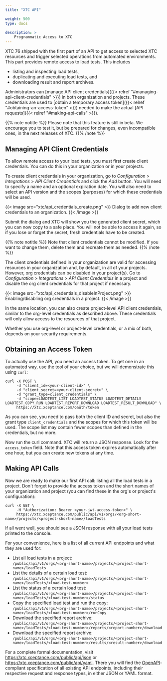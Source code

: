 ```yaml
---
title: "XTC API"

weight: 500
type: docs

description: >
    Programmatic Access to XTC
---
```


XTC 76 shipped with the first part of an API to get access to selected XTC resources and trigger selected operations from automated environments. This part provides remote access to load tests. This includes 

* listing and inspecting load tests,
* duplicating and executing load tests, and 
* downloading result and report archives.

Administrators can [manage API client credentials]({{< relref "#managing-api-client-credentials" >}}) in both organization and projects. These credentials are used to [obtain a temporary access token]({{< relref "#obtaining-an-access-token" >}}) needed to make the actual [API requests]({{< relref "#making-api-calls" >}}).

{{% note notitle %}}
Please note that this feature is still in beta. We encourage you to test it, but be prepared for changes, even incompatible ones, in the next releases of XTC.
{{% /note %}}

## Managing API Client Credentials

To allow remote access to your load tests, you must first create client credentials. You can do this in your organization or in your projects.

To create client credentials in your organization, go to *Configuration* > *Integrations* > *API Client Credentials* and click the *Add* button. You will need to specify a name and an optional expiration date. You will also need to select an API version and the scopes (purposes) for which these credentials will be used. 

{{< image src="xtc/api_credentials_create.png" >}}
Dialog to add new client credentials to an organization.
{{< /image >}}


Submit the dialog and XTC will show you the generated client secret, which you can now copy to a safe place. You will not be able to access it again, so if you lose or forget the secret, fresh credentials have to be created.

{{% note notitle %}}
Note that client credentials cannot be modified. If you want to change them, delete them and recreate them as needed.
{{% /note %}}

The client credentials defined in your organization are valid for accessing resources in your organization and, by default, in all of your projects. However, org credentials can be disabled in your project(s). Go to *Configuration* > *Integrations* > *API Client Credentials* in a project and disable the org client credentials for that project if necessary.

{{< image src="xtc/api_credentials_disableInProject.png" >}}
Enabling/disabling org credentials in a project.
{{< /image >}}

In the same location, you can also create project-level API client credentials, similar to the org-level credentials as described above. These credentials will only allow access to the resources of that project.

Whether you use org-level or project-level credentials, or a mix of both, depends on your security requirements.

## Obtaining an Access Token

To actually use the API, you need an access token. To get one in an automated way, use the tool of your choice, but we will demonstrate this using `curl`:

```
curl -X POST \
     -d "client_id=<your-client-id>" \
     -d "client_secret=<your-client-secret>" \
     -d "grant_type=client_credentials" \
     -d "scope=LOADTEST_LIST LOADTEST_STATUS LOADTEST_DETAILS LOADTEST_COPY_RUN LOADTEST_REPORT_DOWNLOAD LOADTEST_RESULT_DOWNLOAD" \
     https://xtc.xceptance.com/oauth/token
```

As you can see, you need to pass both the client ID and secret, but also the grant type `client_credentials` and the scopes for which this token will be used. The scope list may contain fewer scopes than defined in the credentials, but no more.

Now run the curl command. XTC will return a JSON response. Look for the `access_token` field. Note that this access token expires automatically after one hour, but you can create new tokens at any time.

## Making API Calls

Now we are ready to make our first API call: listing all the load tests in a project. Don't forget to provide the access token and the short names of your organization and project (you can find these in the org's or project's configuration):

```
curl -X GET \
     -H "Authorization: Bearer <your-jwt-access-token>" \
     https://xtc.xceptance.com/public/api/v1/orgs/<org-short-name>/projects/<project-short-name>/loadTests
```

If all went well, you should see a JSON response with all your load tests printed to the console.

For your convenience, here is a list of all current API endpoints and what they are used for:

* List all load tests in a project:<br>
  `/public/api/v1/orgs/<org-short-name>/projects/<project-short-name>/loadTests`
* List the details of a certain load test:<br>
  `/public/api/v1/orgs/<org-short-name>/projects/<project-short-name>/loadTests/<load-test-number>`
* List the status of a certain load test:<br>
  `/public/api/v1/orgs/<org-short-name>/projects/<project-short-name>/loadTests/<load-test-number>/status`
* Copy the specified load test and run the copy:<br>
  `/public/api/v1/orgs/<org-short-name>/projects/<project-short-name>/loadTests/<load-test-number>/runCopy`
* Download the specified report archive:<br>
  `/public/api/v1/orgs/<org-short-name>/projects/<project-short-name>/loadTests/<load-test-number>/reports/<report-number>/download`
* Download the specified report archive:<br>
  `/public/api/v1/orgs/<org-short-name>/projects/<project-short-name>/loadTests/<load-test-number>/results/<result-number>/download`

For a complete formal documentation, visit https://xtc.xceptance.com/public/api/json or https://xtc.xceptance.com/public/api/yaml. There you will find the [OpenAPI](https://www.openapis.org/)-compliant specification of all existing API endpoints, including their respective request and response types, in either JSON or YAML format.